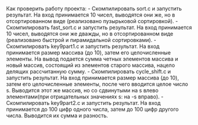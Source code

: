 Как проверить работу проекта:
    - Скомпилировать sort.c и запустить результат. На вход принимается 10 чисел,
      выводятся они же, но в отсортированном виде (реализовано пузырьковой сортировкой).
    - Скомпилировать fast_sort.c и запустить результат. На вход принимается 10 чисел,
      выводятся они же дважды, но в отсортированном виде (реализовано быстрой и пирамидальной сортировками).
    - Скомпилировать key9part1.c и запустить результат. На вход принимается размер массива (до 10),
      затем его целочисленные элементы. На вывод подается сумма четных элементов массива и новый массив,
      состоящий из элементов старого массива, нацело делящих рассчитанную сумму.
    - Скомпилировать cycle_shift.c и запустить результат. На вход принимается размер массива (до 10),
      затем его целочисленные элементы, после чего вводится целое число s. Выводится этот же массив,
      но со сдвинутыми на s влево элементами(при отрицательных значениях s: на -s вправо).
    - Скомпилировать key9part2.c и запустить результат. На вход принимается до 100 цифр одного числа, затем
      до 100 цифр другого числа. Выводится их сумма и разность.